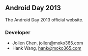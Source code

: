 
## Android Day 2013

The Android Day 2013 official website.

### Developer

* Jollen Chen, jollen@moko365.com
* Hank Wang, hank@moko365.com
